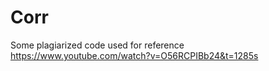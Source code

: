 # Corr
Some plagiarized code used for reference
https://www.youtube.com/watch?v=O56RCPIBb24&t=1285s
